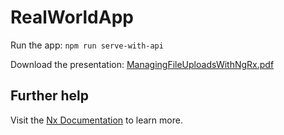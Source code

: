 # RealWorldApp

Run the app: `npm run serve-with-api`

Download the presentation: [ManagingFileUploadsWithNgRx.pdf](./ManagingFileUploadsWithNgRx.pdf)

## Further help

Visit the [Nx Documentation](https://nx.dev/angular) to learn more.
